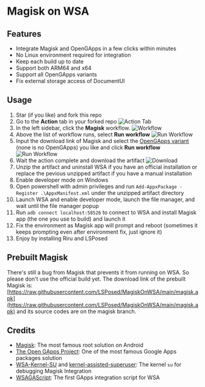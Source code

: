 # Magisk on WSA

## Features
- Integrate Magisk and OpenGApps in a few clicks within minutes
- No Linux environment required for integration
- Keep each build up to date
- Support both ARM64 and x64
- Support all OpenGApps variants
- Fix external storage access of DocumentUI

## Usage

1. Star (if you like) and fork this repo
1. Go to the **Action** tab in your forked repo
    ![Action Tab](https://docs.github.com/assets/images/help/repository/actions-tab.png)
1. In the left sidebar, click the **Magisk** workflow.
    ![Workflow](https://docs.github.com/assets/images/actions-select-workflow.png)
1. Above the list of workflow runs, select **Run workflow**
    ![Run Workflow](https://docs.github.com/assets/images/actions-workflow-dispatch.png)
1. Input the download link of Magisk and select the [OpenGApps variant](https://github.com/opengapps/opengapps/wiki#variants) (none is no OpenGApps) you like and click **Run workflow**
    ![Run Workflow](https://docs.github.com/assets/images/actions-manually-run-workflow.png)
1. Wait the action complete and download the artifact
    ![Download](https://docs.github.com/assets/images/help/repository/artifact-drop-down-updated.png)
1. Unzip the artifact and uninstall WSA if you have an official installation or replace the pevious unzipped artifact if you have a manual installation
1. Enable developer mode on Windows
1. Open powershell with admin privileges and run `Add-AppxPackage -Register .\AppxManifest.xml` under the unzipped artifact directory
1. Launch WSA and enable developer mode, launch the file manager, and wait until the file manager popup
1. Run `adb connect localhost:58526` to connect to WSA and install Magisk app (the one you use to build) and launch it
1. Fix the environment as Magisk app will prompt and reboot (sometimes it keeps prompting even after environment fix, just ignore it)
1. Enjoy by installing Riru and LSPosed

## Prebuilt Magisk

There's still a bug from Magisk that prevents it from running on WSA. So please don't use the official build yet. The download link of the prebuilt Magisk is: [https://raw.githubusercontent.com/LSPosed/MagiskOnWSA/main/magisk.apk](https://raw.githubusercontent.com/LSPosed/MagiskOnWSA/main/magisk.apk) and its source codes are on the magisk branch.

## Credits
- [Magisk](https://github.com/topjohnwu/Magisk): The most famous root solution on Android
- [The Open GApps Project](https://opengapps.org): One of the most famous Google Apps packages solution
- [WSA-Kernel-SU](https://github.com/LSPosed/WSA-Kernel-SU) and [kernel-assisted-superuser](https://git.zx2c4.com/kernel-assisted-superuser/): The kernel `su` for debugging Magisk Integration
- [WSAGAScript](https://github.com/ADeltaX/WSAGAScript): The first GApps integration script for WSA
